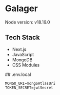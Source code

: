 # Galager

Node version: v18.16.0

## Tech Stack
- Next.js
- JavaScript
- MongoDB
- CSS Modules

## .env.local
```
MONGO_URI=mongoAtlasUri
TOKEN_SECRET=jwtSecret
```
